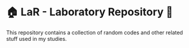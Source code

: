 # :house: LaR - Laboratory Repository :school:

This repository contains a collection of random codes and other related stuff used in my studies.